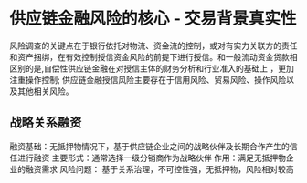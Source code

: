 # 供应链金融风险的核心 - 交易背景真实性

风险调查的关键点在于银行依托对物流、资金流的控制，或对有实力关联方的责任和资产捆绑，在有效控制授信资金风险的前提下进行授信。和一般流动资金贷款相区别的是,自偿性供应链金融在对授信主体的财务分析和行业准入的基础上 ，更加注重操作控制; 供应链金融授信风险主要存在于信用风险、贸易风险、操作风险以及其他相关风险。

## 战略关系融资

融资基础：无抵押物情况下，基于供应链企业之间的战略伙伴及长期合作产生的信任进行融资
主要形式：通常选择一级分销商作为战略伙伴
作用：满足无抵押物企业的融资需求
风险问题： 基于关系治理，不可控性强，无抵押物，风险相对较高
